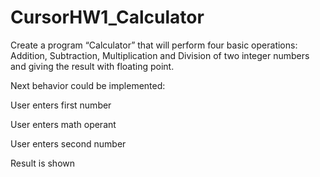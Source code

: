 ﻿# CursorHW1_Calculator
Create a program “Calculator” that will perform four basic operations:
Addition, Subtraction, Multiplication and Division of two integer numbers
and giving the result with floating point.

Next behavior could be implemented:

User enters first number

User enters math operant

User enters second number

Result is shown
